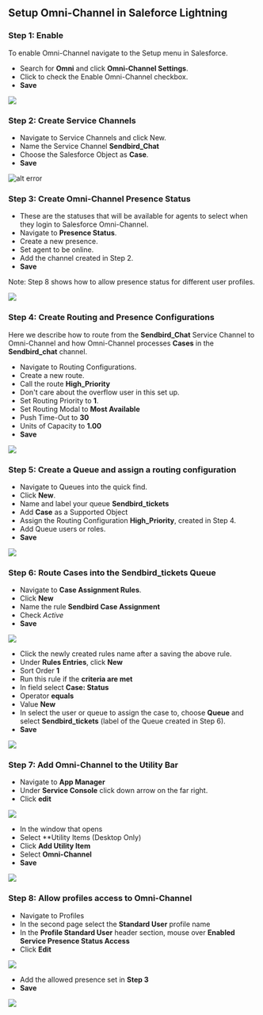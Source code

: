 ## Setup Omni-Channel in Saleforce Lightning

### Step 1: Enable

To enable Omni-Channel navigate to the Setup menu in Salesforce. 
- Search for **Omni** and click **Omni-Channel Settings**. 
- Click to check the Enable Omni-Channel checkbox. 
- **Save**

![](https://raw.githubusercontent.com/supertopoz/salesforce_omni_channel/main/1.png)

### Step 2: Create Service Channels

- Navigate to Service Channels and click New. 
- Name the Service Channel **Sendbird_Chat**
- Choose the Salesforce Object as **Case**. 
- **Save**



![alt error](https://raw.githubusercontent.com/supertopoz/salesforce_omni_channel/main/2.png)

### Step 3: Create Omni-Channel Presence Status

- These are the statuses that will be available for agents to select when they login to Salesforce Omni-Channel. 
- Navigate to **Presence Status**.
- Create a new presence. 
- Set agent to be online. 
- Add the channel created in Step 2.
- **Save**

Note: Step 8 shows how to allow presence status for different user profiles.

![](https://raw.githubusercontent.com/supertopoz/salesforce_omni_channel/main/3.png)


### Step 4: Create Routing and Presence Configurations

Here we describe how to route from the **Sendbird_Chat** Service Channel to Omni-Channel and how Omni-Channel processes **Cases** in the **Sendbird_chat** channel. 

- Navigate to Routing Configurations. 
- Create a new route. 
- Call the route **High_Priority**
- Don't care about the overflow user in this set up. 
- Set Routing Priority to **1**. 
- Set Routing Modal to **Most Available**
- Push Time-Out to **30**
- Units of Capacity to **1.00**
- **Save**

![](https://raw.githubusercontent.com/supertopoz/salesforce_omni_channel/main/4.png)

### Step 5: Create a Queue and assign a routing configuration

- Navigate to Queues into the quick find.
- Click **New**. 
- Name and label your queue **Sendbird_tickets**
- Add **Case** as a Supported Object
- Assign the Routing Configuration **High_Priority**, created in Step 4. 
- Add Queue users or roles.
- **Save**

![](https://raw.githubusercontent.com/supertopoz/salesforce_omni_channel/main/5a.png)

### Step 6: Route Cases into the Sendbird_tickets Queue

- Navigate to **Case Assignment Rules**.
- Click **New**
- Name the rule **Sendbird Case Assignment**
- Check *Active*
- **Save**

![](https://raw.githubusercontent.com/supertopoz/salesforce_omni_channel/main/5.png) 


- Click the newly created rules name after a saving the above rule. 
- Under **Rules Entries**, click **New**
- Sort Order **1**
- Run this rule if the **criteria are met**
- In field select **Case: Status**
- Operator **equals** 
- Value **New**
- In select the user or queue to assign the case to, choose **Queue** and select **Sendbird_tickets** (label of the Queue created in Step 6).
- **Save**

![](https://raw.githubusercontent.com/supertopoz/salesforce_omni_channel/main/6a.png) 

### Step 7: Add Omni-Channel to the Utility Bar

- Navigate to **App Manager**
- Under **Service Console** click down arrow on the far right. 
- Click **edit**

![](https://raw.githubusercontent.com/supertopoz/salesforce_omni_channel/main/7a.png) 

- In the window that opens 
- Select **Utility Items (Desktop Only)
- Click **Add Utility Item**
- Select **Omni-Channel**
- **Save**

![](https://raw.githubusercontent.com/supertopoz/salesforce_omni_channel/main/7b.png) 

### Step 8: Allow profiles access to Omni-Channel

- Navigate to Profiles
- In the second page select the **Standard User** profile name
- In the **Profile Standard User** header section, mouse over **Enabled Service Presence Status Access** 
- Click **Edit**


![](https://raw.githubusercontent.com/supertopoz/salesforce_omni_channel/main/8.png) 

- Add the allowed presence set in **Step 3**
- **Save**


![](https://raw.githubusercontent.com/supertopoz/salesforce_omni_channel/main/8b.png) 

